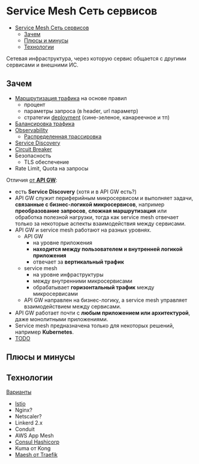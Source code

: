 # Service Mesh Сеть сервисов

- [Service Mesh Сеть сервисов](#service-mesh-сеть-сервисов)
  - [Зачем](#зачем)
  - [Плюсы и минусы](#плюсы-и-минусы)
  - [Технологии](#технологии)

Сетевая инфраструктура, через которую сервис общается с другими сервисами и внешними ИС.

## Зачем

- [Маршрутизация трафика](../../arch/pattern/deployment/pattern.proxy.reverse.md) на основе правил
  - процент
  - параметры запроса (в header, url параметр)
  - стратегии [deployment](../../arch/pattern/deployment/pattern.deploy.md) (сине-зеленое, канареечное и тп)
- [Балансировка трафика](../../arch/pattern/deployment/load.balancing.md)
- [Observability](../../arch/ability/observability.md)
  - [Распределенная трассировка](../observability/tracing.distributed.md)
- [Service Discovery](../../arch/pattern/deployment/service.discovery.md)
- [Circuit Breaker](../../arch/pattern/system.design/fault.tolerance/pattern.failure.md)
- Безопасность
  - TLS обеспечение
- Rate Limit, Quota на запросы

Отличия [от __API GW__](https://habr.com/ru/companies/slurm/articles/702262/):

- есть __Service Discovery__ (хотя и в API GW есть?)
- API GW служит периферийным микросервисом и выполняет задачи, __связанные с бизнес-логикой микросервисов__, например __преобразование запросов__, __сложная маршрутизация__ или обработка полезной нагрузки, тогда как service mesh отвечает только за некоторые аспекты взаимодействия между сервисами.
- API GW и service mesh работают на разных уровнях.
  - API GW
    - на уровне приложения
    - __находится между пользователем и внутренней логикой приложения__
    - отвечает за __вертикальный трафик__
  - service mesh
    - на уровне инфраструктуры
    - между внутренними микросервисами
    - обрабатывает __горизонтальный трафик__ между микросервисами
  - API GW направлен на бизнес-логику, а service mesh управляет взаимодействием между сервисами.
- API GW работает почти с __любым приложением или архитектурой__, даже монолитными приложениями.
- Service mesh предназначена только для некоторых решений, например __Kubernetes__.
- [TODO](https://konghq.com/blog/enterprise/the-difference-between-api-gateways-and-service-mesh)

## Плюсы и минусы

## Технологии

[Варианты](https://habr.com/ru/companies/slurm/articles/703552/)

- [Istio](service.mesh/istio.md)
- Nginx?
- Netscaler?
- Linkerd 2.x
- Conduit
- AWS App Mesh
- [Consul Hashicorp](consul.md)
- Kuma от Kong
- [Maesh от Traefik](https://traefik.io/traefik-mesh/)
